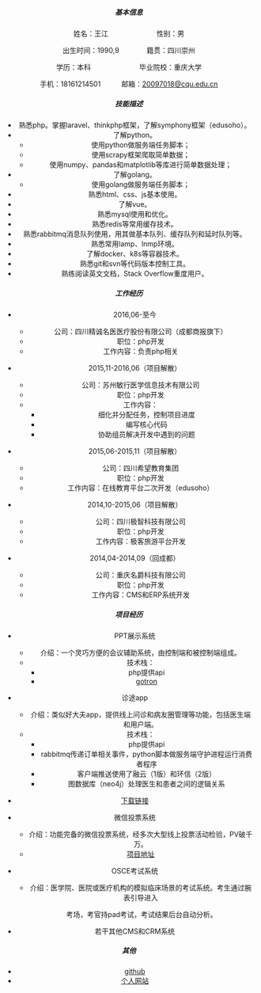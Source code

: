 <div align="center">

##### 基本信息

姓名：王江&emsp;&emsp;&emsp;&emsp;&emsp;&emsp;&emsp;性别：男

出生时间：1990,9&emsp;&emsp;&emsp;&emsp;籍贯：四川崇州

学历：本科&emsp;&emsp;&emsp;&emsp;&emsp;&emsp;&emsp;毕业院校：重庆大学

手机：18161214501&emsp;&emsp;&emsp;邮箱：20097018@cqu.edu.cn



##### 技能描述

- 熟悉php。掌握laravel、thinkphp框架，了解symphony框架（edusoho）。
- 了解python。
  - 使用python做服务端任务脚本；
  - 使用scrapy框架爬取简单数据；
  - 使用numpy、pandas和matplotlib等库进行简单数据处理；
- 了解golang。
  - 使用golang做服务端任务脚本；
- 熟悉html、css、js基本使用。
- 了解vue。
- 熟悉mysql使用和优化。
- 熟悉redis等常用缓存技术。
- 熟悉rabbitmq消息队列使用，用其做基本队列、缓存队列和延时队列等。
- 熟悉常用lamp、lnmp环境。
- 了解docker、k8s等容器技术。
- 熟悉git和svn等代码版本控制工具。
- 熟练阅读英文文档，Stack Overflow重度用户。



##### 工作经历

- 2016,06-至今
  - 公司：四川精诚名医医疗股份有限公司（成都商报旗下）
  - 职位：php开发
  - 工作内容：负责php相关
- 2015,11-2016,06（项目解散）
  - 公司：苏州敏行医学信息技术有限公司
  - 职位：php开发
  - 工作内容：
    - 细化并分配任务，控制项目进度
    - 编写核心代码
    - 协助组员解决开发中遇到的问题

- 2015,06-2015,11（项目解散）
  - 公司：四川希望教育集团
  - 职位：php开发
  - 工作内容：在线教育平台二次开发（edusoho）
- 2014,10-2015,06（项目解散）
  - 公司：四川极智科技有限公司
  - 职位：php开发
  - 工作内容：极客旅游平台开发

- 2014,04-2014,09（回成都）
  - 公司：重庆名爵科技有限公司
  - 职位：php开发
  - 工作内容：CMS和ERP系统开发



##### 项目经历

- PPT展示系统
  - 介绍：一个灵巧方便的会议辅助系统，由控制端和被控制端组成。
  - 技术栈：
    - php提供api
    - [gotron](https://github.com/Equanox/gotron)

- 诊途app

  - 介绍：类似好大夫app，提供线上问诊和病友圈管理等功能，包括医生端和用户端。
  - 技术栈：
    - php提供api
    - rabbitmq传递订单相关事件，python脚本做服务端守护进程运行消费者程序
    - 客户端推送使用了融云（1版）和环信（2版）
    - 图数据库（neo4j）处理医生和患者之间的逻辑关系
- [下载链接](https://mp.doctorofsc.cn/appdownload/download.html)

- 微信投票系统
  - 介绍：功能完备的微信投票系统，经多次大型线上投票活动检验，PV破千万。
  - [项目地址](https://github.com/czjge/wechat-vote)

- OSCE考试系统
  
  - 介绍：医学院、医院或医疗机构的模拟临床场景的考试系统。考生通过腕表引导进入
  
    ​            考场，考官持pad考试，考试结果后台自动分析。

- 若干其他CMS和CRM系统



##### 其他

- [github](https://github.com/czjge/)
- [个人网站](https://www.czjge.cn)

</div>
